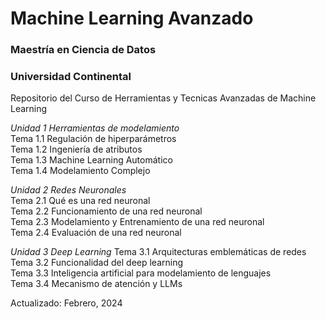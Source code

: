 # Machine Learning Avanzado
### Maestría en Ciencia de Datos
### Universidad Continental

Repositorio del Curso de Herramientas y Tecnicas Avanzadas de Machine Learning

*Unidad 1 Herramientas de modelamiento* <br>
  Tema 1.1	Regulación de hiperparámetros <br>
  Tema 1.2	Ingeniería de atributos <br>
	Tema 1.3	Machine Learning Automático <br>
	Tema 1.4	Modelamiento Complejo <br>
 
*Unidad 2 Redes Neuronales* <br>
  Tema 2.1	Qué es una red neuronal <br>
	Tema 2.2	Funcionamiento de una red neuronal <br>
	Tema 2.3	Modelamiento y Entrenamiento de una red neuronal <br>
	Tema 2.4	Evaluación de una red neuronal <br>
 
*Unidad 3 Deep Learning*
  Tema 3.1	Arquitecturas emblemáticas de redes <br>
	Tema 3.2	Funcionalidad del deep learning <br>
	Tema 3.3	Inteligencia artificial para modelamiento de lenguajes <br>
	Tema 3.4	Mecanismo de atención y LLMs <br>

Actualizado: Febrero, 2024
